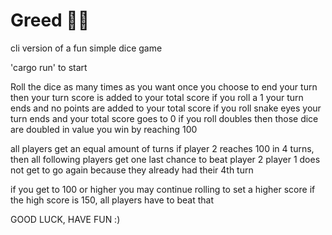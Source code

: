 # Greed 🎲🎲 

cli version of a fun simple dice game

'cargo run' to start

Roll the dice as many times as you want
once you choose to end your turn then your turn score is added to your total score
if you roll a 1 your turn ends and no points are added to your total score
if you roll snake eyes your turn ends and your total score goes to 0
if you roll doubles then those dice are doubled in value
you win by reaching 100

all players get an equal amount of turns
if player 2 reaches 100 in 4 turns, then all following players get one last chance to beat player 2
player 1 does not get to go again because they already had their 4th turn

if you get to 100 or higher you may continue rolling to set a higher score
if the high score is 150, all players have to beat that

GOOD LUCK, HAVE FUN :)
